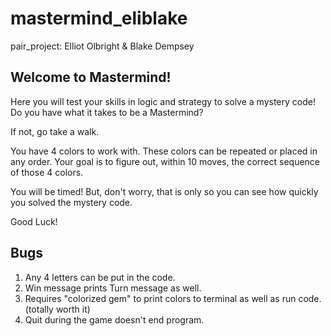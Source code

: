 # mastermind_eliblake
pair_project: Elliot Olbright & Blake Dempsey

## Welcome to Mastermind! 

Here you will test your skills in logic and strategy to solve a mystery code!
Do you have what it takes to be a Mastermind?

If not, go take a walk.

You have 4 colors to work with. These colors can be repeated or placed in any order. 
Your goal is to figure out, within 10 moves, the correct sequence of those 4 colors.

You will be timed! But, don't worry, that is only so you can see how quickly you 
solved the mystery code.

Good Luck!



## Bugs
1. Any 4 letters can be put in the code. 
2. Win message prints Turn message as well. 
3. Requires "colorized gem" to print colors to terminal as well as run code. (totally worth it)
4. Quit during the game doesn't end program. 

